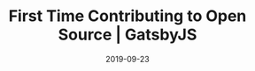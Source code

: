 ---
title: First Time Contributing to Open Source | GatsbyJS
date: "2019-09-23"
template: "post"
draft: false
slug: "/posts/contributing-to-open-source-1"
category: "Open Source"
tags:
  - "GatsbyJS"
  - "Open Source"
description: "The goal of this is to build an application with a monolithic architecture, mainly to reduce costs in hosting servers and buying domain names. If money weren't an issue, I would instead be going with a microservice architecture for the reason of having easier maintainable code to develop, being able to use different programming languages for different situations, and most importantly to enable continuous delivery and deployment of the application."
---